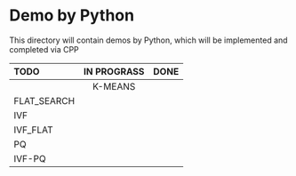 # Demo by Python

This directory will contain demos by Python, which will be implemented and completed via CPP

| TODO        | IN PROGRASS | DONE |
|:------------|:-----------:|:----:|
|             |   K-MEANS   |      |
| FLAT_SEARCH |             |      |
| IVF         |             |      |
| IVF_FLAT    |             |      |
| PQ          |             |      |
| IVF-PQ      |             |      |
